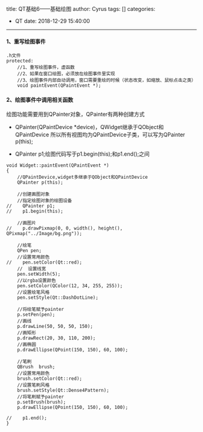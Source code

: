 title: QT基础6——基础绘图
author: Cyrus
tags: []
categories:
  - QT
date: 2018-12-29 15:40:00
---
#### 1、重写绘图事件
```
.h文件
protected:
    //1、重写绘图事件，虚函数
    //2、如果在窗口绘图，必须放在绘图事件里实现
    //3、绘图事件内部自动调用，窗口需要重绘的时候（状态改变，如缩放、鼠标点击之类）
    void paintEvent(QPaintEvent *);
```

#### 2、绘图事件中调用相关函数
绘图功能需要用到QPainter对象，QPainter有两种创建方式
* QPainter(QPaintDevice *device)，QWidget继承于QObject和QPaintDevice 所以所有视图均为QPaintDevice子类，可以写为QPainter p(this);

* QPainter p1;绘图代码写于p1.begin(this);和p1.end();之间

```
void Widget::paintEvent(QPaintEvent *)
{
    //QPaintDevice,widget多继承于QObject和QPaintDevice
    QPainter p(this);

    //创建画图对象
    //指定绘图对象的绘图设备
//    QPainter p1;
//    p1.begin(this);

	//画图片
//    p.drawPixmap(0, 0, width(), height(), QPixmap("../Image/bg.png"));

    //绘笔
    QPen pen;
    //设置常用颜色
//    pen.setColor(Qt::red);
	//	设置线宽
    pen.setWidth(5);
    //以rgba设置颜色
    pen.setColor(QColor(12, 34, 255, 255));
    //设置绘笔风格
    pen.setStyle(Qt::DashDotLine);
	
    //将绘笔赋予painter
    p.setPen(pen);
    //画线
    p.drawLine(50, 50, 50, 150);
    //画矩形
    p.drawRect(20, 30, 110, 200);
    //画椭圆
	p.drawEllipse(QPoint(150, 150), 60, 100);
    
    //笔刷
    QBrush  brush;
    //设置常用颜色
    brush.setColor(Qt::red);
    //设置笔刷风格
    brush.setStyle(Qt::Dense4Pattern);
    //将笔刷赋予painter
    p.setBrush(brush);
    p.drawEllipse(QPoint(150, 150), 60, 100);

//    p1.end();
}
```